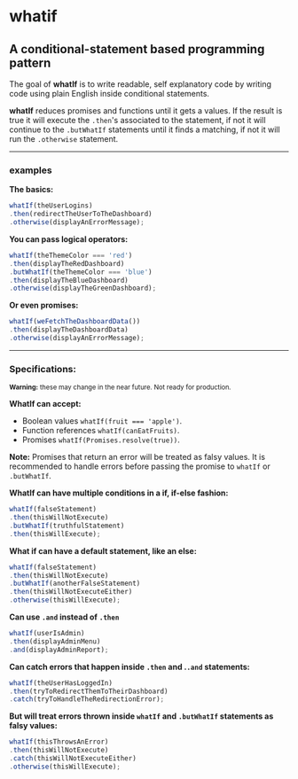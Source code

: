 # whatif
A conditional-statement based programming pattern
-------

The goal of **whatIf** is to write readable, self explanatory code by writing
code using plain English inside conditional statements.

**whatIf** reduces promises and functions until it gets a values.
If the result is true it will execute the `.then`'s associated to the statement,
if not it will continue to the `.butWhatIf` statements until it finds a matching,
if not it will run the `.otherwise` statement.

-------
### examples

**The basics:**
```js
whatIf(theUserLogins)
.then(redirectTheUserToTheDashboard)
.otherwise(displayAnErrorMessage);
```

**You can pass logical operators:**
```js
whatIf(theThemeColor === 'red')
.then(displayTheRedDashboard)
.butWhatIf(theThemeColor === 'blue')
.then(displayTheBlueDashboard)
.otherwise(displayTheGreenDashboard);
```

**Or even promises:**
```js
whatIf(weFetchTheDashboardData())
.then(displayTheDashboardData)
.otherwise(displayAnErrorMessage);
```

----
### Specifications:
<small><strong>Warning:</strong> these may change in the near future. Not ready for production.</small>

**WhatIf can accept:**
* Boolean values `whatIf(fruit === 'apple')`.
* Function references `whatIf(canEatFruits)`.
* Promises `whatIf(Promises.resolve(true))`.

**Note:** Promises that return an error will be treated as falsy values.
It is recommended to handle errors before passing the promise to `whatIf` or
`.butWhatIf`.

**WhatIf can have multiple conditions in a if, if-else fashion:**
```js
whatIf(falseStatement)
.then(thisWillNotExecute)
.butWhatIf(truthfulStatement)
.then(thisWillExecute);
```

**What if can have a default statement, like an else:**
```js
whatIf(falseStatement)
.then(thisWillNotExecute)
.butWhatIf(anotherFalseStatement)
.then(thisWillNotExecuteEither)
.otherwise(thisWillExecute);
```

**Can use `.and` instead of `.then`**
```js
whatIf(userIsAdmin)
.then(displayAdminMenu)
.and(displayAdminReport);
```

**Can catch errors that happen inside `.then` and .`.and` statements:**
```js
whatIf(theUserHasLoggedIn)
.then(tryToRedirectThemToTheirDashboard)
.catch(tryToHandleTheRedirectionError);
```

**But will treat errors thrown inside `whatIf` and `.butWhatIf` statements as
falsy values:**
```js
whatIf(thisThrowsAnError)
.then(thisWillNotExecute)
.catch(thisWillNotExecuteEither)
.otherwise(thisWillExecute);
```
